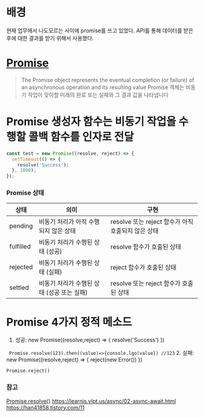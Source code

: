 # 배경
현재 업무에서 나도모르는 사이에 promise를 쓰고 있었다.
API를 통해 데이터를 받은 후에 대한 결과를 받기 위해서 사용했다.

# [Promise](https://developer.mozilla.org/ko/docs/Web/JavaScript/Reference/Global_Objects/Promise)
> The Promise object represents the eventual completion (or failure) of an asynchronous operation and its resulting value
> Promise 객체는 비동기 작업이 맞이할 미래의 완료 또는 실패와 그 결과 값을 나타냅니다

# Promise 생성자 함수는 비동기 작업을 수행할 콜백 함수를 인자로 전달
```javascript
const test = new Promise((resolve, reject) => {
  setTimeout(() => {
    resolve('Success');
  }, 1000);
});
```

### Promise 상태 

|상태|의미|구현|
|---|---|---|
|pending|비동기 처리가 아직 수행되지 않은 상태|resolve 또는 reject 함수가 아직 호출되지 않은 상태|
|fulfilled|비동기 처리가 수행된 상태 (성공)|resolve 함수가 호출된 상태|
|rejected|비동기 처리가 수행된 상태 (실패)|reject 함수가 호출된 상태|
|settled|비동기 처리가 수행된 상태 (성공 또는 실패)|resolve 또는 reject 함수가 호출된 상태|


# Promise 4가지 정적 메소드
1. 성공: new Promise((resolve,reject) => { resolve('Success') })

` Promise.resolve(123).then((value)=>{console.lgo(value}) //123`
2. 실패: new Promise((resolve,reject) => { reject(new Error()) })

`Promise.reject()`


### 참고
[Promise.resolve()](https://developer.mozilla.org/ko/docs/Web/JavaScript/Reference/Global_Objects/Promise/resolve)
https://learnjs.vlpt.us/async/02-async-await.html
https://han41858.tistory.com/11